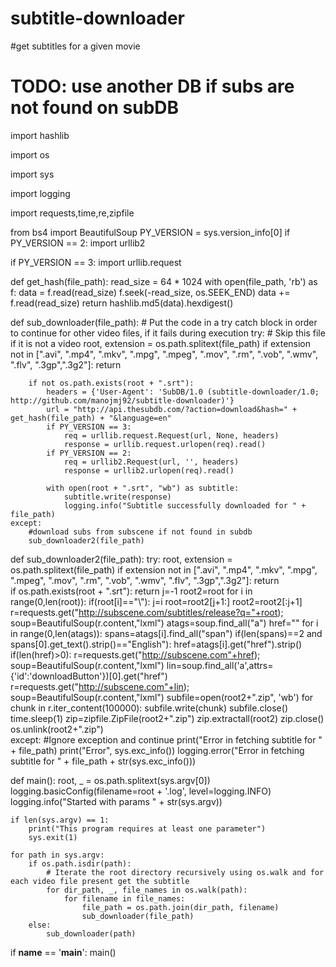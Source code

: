 # subtitle-downloader
#get subtitles for a given movie
# TODO: use another DB if subs are not found on subDB
import hashlib

import os

import sys

import logging

import requests,time,re,zipfile

from bs4 import BeautifulSoup
PY_VERSION = sys.version_info[0]
if PY_VERSION == 2:
    import urllib2
    
if PY_VERSION == 3:
    import urllib.request


def get_hash(file_path):
    read_size = 64 * 1024
    with open(file_path, 'rb') as f:
        data = f.read(read_size)
        f.seek(-read_size, os.SEEK_END)
        data += f.read(read_size)
    return hashlib.md5(data).hexdigest()


def sub_downloader(file_path):
    # Put the code in a try catch block in order to continue for other video files, if it fails during execution
    try:
        # Skip this file if it is not a video
        root, extension = os.path.splitext(file_path)
        if extension not in [".avi", ".mp4", ".mkv", ".mpg", ".mpeg", ".mov", ".rm", ".vob", ".wmv", ".flv", ".3gp",".3g2"]:
            return

        if not os.path.exists(root + ".srt"):
            headers = {'User-Agent': 'SubDB/1.0 (subtitle-downloader/1.0; http://github.com/manojmj92/subtitle-downloader)'}
            url = "http://api.thesubdb.com/?action=download&hash=" + get_hash(file_path) + "&language=en"
            if PY_VERSION == 3:
                req = urllib.request.Request(url, None, headers)
                response = urllib.request.urlopen(req).read()
            if PY_VERSION == 2:
                req = urllib2.Request(url, '', headers)
                response = urllib2.urlopen(req).read()

            with open(root + ".srt", "wb") as subtitle:
                subtitle.write(response)
                logging.info("Subtitle successfully downloaded for " + file_path)
    except:
        #download subs from subscene if not found in subdb  
        sub_downloader2(file_path)
def sub_downloader2(file_path):
    try:
        root, extension = os.path.splitext(file_path)
        if extension not in [".avi", ".mp4", ".mkv", ".mpg", ".mpeg", ".mov", ".rm", ".vob", ".wmv", ".flv", ".3gp",".3g2"]:
            return  
        if os.path.exists(root + ".srt"):
            return
        j=-1
        root2=root
        for i in range(0,len(root)):
            if(root[i]=="\\"):
                j=i
        root=root2[j+1:]
        root2=root2[:j+1]
        r=requests.get("http://subscene.com/subtitles/release?q="+root);
        soup=BeautifulSoup(r.content,"lxml")
        atags=soup.find_all("a")
        href=""
        for i in range(0,len(atags)):
            spans=atags[i].find_all("span")
            if(len(spans)==2 and spans[0].get_text().strip()=="English"):
                href=atags[i].get("href").strip()               
        if(len(href)>0):
            r=requests.get("http://subscene.com"+href);
            soup=BeautifulSoup(r.content,"lxml")
            lin=soup.find_all('a',attrs={'id':'downloadButton'})[0].get("href")
            r=requests.get("http://subscene.com"+lin);
            soup=BeautifulSoup(r.content,"lxml")
            subfile=open(root2+".zip", 'wb')
            for chunk in r.iter_content(100000):
                subfile.write(chunk)
                subfile.close()
                time.sleep(1)
                zip=zipfile.ZipFile(root2+".zip")
                zip.extractall(root2)
                zip.close()
                os.unlink(root2+".zip")     
    except:
        #Ignore exception and continue
        print("Error in fetching subtitle for " + file_path)
        print("Error", sys.exc_info())
        logging.error("Error in fetching subtitle for " + file_path + str(sys.exc_info()))


def main():
    root, _ = os.path.splitext(sys.argv[0])
    logging.basicConfig(filename=root + '.log', level=logging.INFO)
    logging.info("Started with params " + str(sys.argv))

    if len(sys.argv) == 1:
        print("This program requires at least one parameter")
        sys.exit(1)

    for path in sys.argv:
        if os.path.isdir(path):
            # Iterate the root directory recursively using os.walk and for each video file present get the subtitle
            for dir_path, _, file_names in os.walk(path):
                for filename in file_names:
                    file_path = os.path.join(dir_path, filename)
                    sub_downloader(file_path)
        else:
            sub_downloader(path)

if __name__ == '__main__':
    main()
